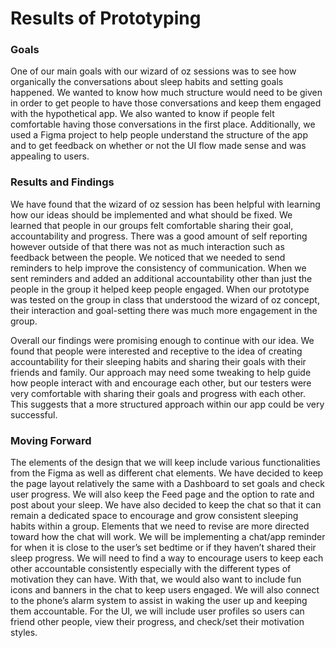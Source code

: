 ﻿# Results of Prototyping

### Goals 
One of our main goals with our wizard of oz sessions was to see how organically the conversations about sleep habits and setting goals happened. We wanted to know how much structure would need to be given in order to get people to have those conversations and keep them engaged with the hypothetical app. We also wanted to know if people felt comfortable having those conversations in the first place. Additionally, we used a Figma project to help people understand the structure of the app and to get feedback on whether or not the UI flow made sense and was appealing to users.

### Results and Findings
We have found that the wizard of oz session has been helpful with learning how our ideas should be implemented and what should be fixed. We learned that people in our groups felt comfortable sharing their goal, accountability and progress. There was a good amount of self reporting however outside of that there was not as much interaction such as feedback between the people. We noticed that we needed to send reminders to help improve the consistency of communication. When we sent reminders and added an additional accountability other than just the people in the group it helped keep people engaged. When our prototype was tested on the group in class that understood the wizard of oz concept, their interaction and goal-setting there was much more engagement in the group.

Overall our findings were promising enough to continue with our idea. We found that people were interested and receptive to the idea of creating accountability for their sleeping habits and sharing their goals with their friends and family. Our approach may need some tweaking to help guide how people interact with and encourage each other, but our testers were very comfortable with sharing their goals and progress with each other. This suggests that a more structured approach within our app could be very successful.

### Moving Forward

The elements of the design that we will keep include various functionalities from the Figma as well as different chat elements. We have decided to keep the page layout relatively the same with a Dashboard to set goals and check user progress. We will also keep the Feed page and the option to rate and post about your sleep. We have also decided to keep the chat so that it can remain a dedicated space to encourage and grow consistent sleeping habits within a group.
Elements that we need to revise are more directed toward how the chat will work. We will be implementing a chat/app reminder for when it is close to the user’s set bedtime or if they haven’t shared their sleep progress. We will need to find a way to encourage users to keep each other accountable consistently especially with the different types of motivation they can have. With that, we would also want to include fun icons and banners in the chat to keep users engaged. We will also connect to the phone’s alarm system to assist in waking the user up and keeping them accountable.  For the UI, we will include user profiles so users can friend other people, view their progress, and check/set their motivation styles.